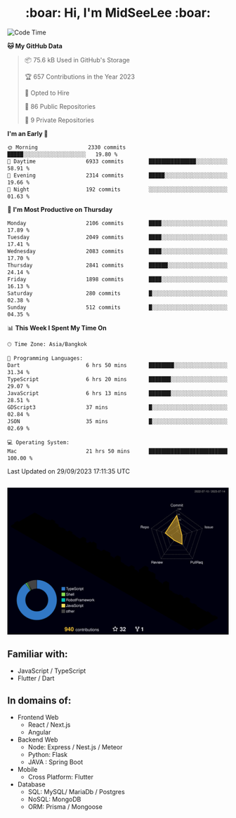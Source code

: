 <h1 align="center"> :boar: Hi, I'm MidSeeLee :boar:</h1>
 
<!--START_SECTION:waka-->
![Code Time](http://img.shields.io/badge/Code%20Time-953%20hrs%2056%20mins-blue)

**🐱 My GitHub Data** 

> 📦 75.6 kB Used in GitHub's Storage 
 > 
> 🏆 657 Contributions in the Year 2023
 > 
> 💼 Opted to Hire
 > 
> 📜 86 Public Repositories 
 > 
> 🔑 9 Private Repositories 
 > 
**I'm an Early 🐤** 

```text
🌞 Morning                2330 commits        █████░░░░░░░░░░░░░░░░░░░░   19.80 % 
🌆 Daytime                6933 commits        ███████████████░░░░░░░░░░   58.91 % 
🌃 Evening                2314 commits        █████░░░░░░░░░░░░░░░░░░░░   19.66 % 
🌙 Night                  192 commits         ░░░░░░░░░░░░░░░░░░░░░░░░░   01.63 % 
```
📅 **I'm Most Productive on Thursday** 

```text
Monday                   2106 commits        ████░░░░░░░░░░░░░░░░░░░░░   17.89 % 
Tuesday                  2049 commits        ████░░░░░░░░░░░░░░░░░░░░░   17.41 % 
Wednesday                2083 commits        ████░░░░░░░░░░░░░░░░░░░░░   17.70 % 
Thursday                 2841 commits        ██████░░░░░░░░░░░░░░░░░░░   24.14 % 
Friday                   1898 commits        ████░░░░░░░░░░░░░░░░░░░░░   16.13 % 
Saturday                 280 commits         █░░░░░░░░░░░░░░░░░░░░░░░░   02.38 % 
Sunday                   512 commits         █░░░░░░░░░░░░░░░░░░░░░░░░   04.35 % 
```


📊 **This Week I Spent My Time On** 

```text
🕑︎ Time Zone: Asia/Bangkok

💬 Programming Languages: 
Dart                     6 hrs 50 mins       ████████░░░░░░░░░░░░░░░░░   31.34 % 
TypeScript               6 hrs 20 mins       ███████░░░░░░░░░░░░░░░░░░   29.07 % 
JavaScript               6 hrs 13 mins       ███████░░░░░░░░░░░░░░░░░░   28.51 % 
GDScript3                37 mins             █░░░░░░░░░░░░░░░░░░░░░░░░   02.84 % 
JSON                     35 mins             █░░░░░░░░░░░░░░░░░░░░░░░░   02.69 % 

💻 Operating System: 
Mac                      21 hrs 50 mins      █████████████████████████   100.00 % 
```


 Last Updated on 29/09/2023 17:11:35 UTC
<!--END_SECTION:waka-->

##

![](./profile-3d-contrib/profile-night-rainbow.svg)

## Familiar with:
- JavaScript / TypeScript
- Flutter / Dart

## In domains of:
- Frontend Web
  - React / Next.js
  - Angular
- Backend Web
  - Node: Express / Nest.js / Meteor
  - Python: Flask
  - JAVA : Spring Boot
- Mobile
  - Cross Platform: Flutter
- Database
  - SQL: MySQL/ MariaDb / Postgres
  - NoSQL: MongoDB
  - ORM: Prisma / Mongoose

